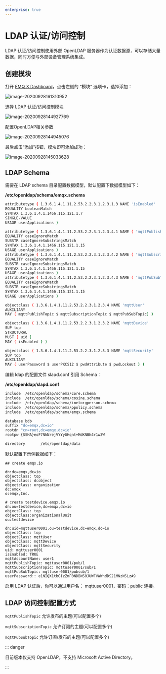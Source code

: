 ```yaml
---
enterprise: true
---
```

# LDAP 认证/访问控制
LDAP 认证/访问控制使用外部 OpenLDAP 服务器作为认证数据源，可以存储大量数据，同时方便与外部设备管理系统集成。

## 创建模块

打开 [EMQ X Dashboard](http://127.0.0.1:18083/#/modules)，点击左侧的 “模块” 选项卡，选择添加：

![image-20200928161310952](./assets/modules.png)

选择 LDAP 认证/访问控制模块

![image-20200928144927769](./assets/auth_ldap1.png)

配置OpenLDAP相关参数

![image-20200928144945076](./assets/auth_ldap2.png)

最后点击“添加”按钮，模块即可添加成功：

![image-20200928145033628](./assets/auth_ldap3.png)

## LDAP Schema

需要在 LDAP schema 目录配置数据模型，默认配置下数据模型如下：

**/etc/openldap/schema/emqx.schema**

```bash
attributetype ( 1.3.6.1.4.1.11.2.53.2.2.3.1.2.3.1.3 NAME 'isEnabled'
EQUALITY booleanMatch
SYNTAX 1.3.6.1.4.1.1466.115.121.1.7
SINGLE-VALUE
USAGE userApplications )

attributetype ( 1.3.6.1.4.1.11.2.53.2.2.3.1.2.3.4.1 NAME ( 'mqttPublishTopic' 'mpt' )
EQUALITY caseIgnoreMatch
SUBSTR caseIgnoreSubstringsMatch
SYNTAX 1.3.6.1.4.1.1466.115.121.1.15
USAGE userApplications )
attributetype ( 1.3.6.1.4.1.11.2.53.2.2.3.1.2.3.4.2 NAME ( 'mqttSubscriptionTopic' 'mst' )
EQUALITY caseIgnoreMatch
SUBSTR caseIgnoreSubstringsMatch
SYNTAX 1.3.6.1.4.1.1466.115.121.1.15
USAGE userApplications )
attributetype ( 1.3.6.1.4.1.11.2.53.2.2.3.1.2.3.4.3 NAME ( 'mqttPubSubTopic' 'mpst' )
EQUALITY caseIgnoreMatch
SUBSTR caseIgnoreSubstringsMatch
SYNTAX 1.3.6.1.4.1.1466.115.121.1.15
USAGE userApplications )

objectclass ( 1.3.6.1.4.1.11.2.53.2.2.3.1.2.3.4 NAME 'mqttUser'
AUXILIARY
MAY ( mqttPublishTopic $ mqttSubscriptionTopic $ mqttPubSubTopic) )

objectclass ( 1.3.6.1.4.1.11.2.53.2.2.3.1.2.3.2 NAME 'mqttDevice'
SUP top
STRUCTURAL
MUST ( uid )
MAY ( isEnabled ) )

objectclass ( 1.3.6.1.4.1.11.2.53.2.2.3.1.2.3.3 NAME 'mqttSecurity'
SUP top
AUXILIARY
MAY ( userPassword $ userPKCS12 $ pwdAttribute $ pwdLockout ) )
```

编辑 ldap 的配置文件 slapd.conf 引用 Schema：

**/etc/openldap/slapd.conf**

```bash
include  /etc/openldap/schema/core.schema
include  /etc/openldap/schema/cosine.schema
include  /etc/openldap/schema/inetorgperson.schema
include  /etc/openldap/schema/ppolicy.schema
include  /etc/openldap/schema/emqx.schema

database bdb
suffix "dc=emqx,dc=io"
rootdn "cn=root,dc=emqx,dc=io"
rootpw {SSHA}eoF7NhNrejVYYyGHqnt+MdKNBh4r1w3W

directory       /etc/openldap/data
```

默认配置下示例数据如下：
```
## create emqx.io

dn:dc=emqx,dc=io
objectclass: top
objectclass: dcobject
objectclass: organization
dc:emqx
o:emqx,Inc.

# create testdevice.emqx.io
dn:ou=testdevice,dc=emqx,dc=io
objectClass: top
objectclass:organizationalUnit
ou:testdevice

dn:uid=mqttuser0001,ou=testdevice,dc=emqx,dc=io
objectClass: top
objectClass: mqttUser
objectClass: mqttDevice
objectClass: mqttSecurity
uid: mqttuser0001
isEnabled: TRUE
mqttAccountName: user1
mqttPublishTopic: mqttuser0001/pub/1
mqttSubscriptionTopic: mqttuser0001/sub/1
mqttPubSubTopic: mqttuser0001/pubsub/1
userPassword:: e1NIQX1tbGIzZmF0NDBNS0JUWFVWWndDS21MNzNSLzA9
```

启用 LDAP 认证后，你可以通过用户名： mqttuser0001，密码：public 连接。

## LDAP 访问控制配置方式

`mqttPublishTopic` 允许发布的主题(可以配置多个)

`mqttSubscriptionTopic` 允许订阅的主题(可以配置多个)

`mqttPubSubTopic` 允许订阅/发布的主题(可以配置多个)

::: danger

目前版本仅支持 OpenLDAP，不支持 Microsoft Active Directory。

:::
